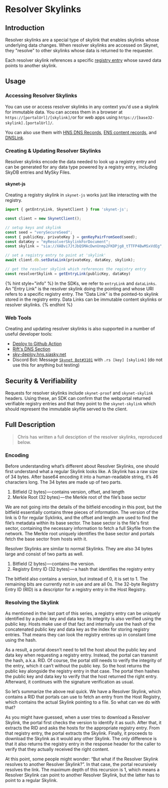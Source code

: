 # Resolver Skylinks

## Introduction

Resolver skylinks are a special type of skylink that enables skylinks whose underlying data changes. When resolver skylinks are accessed on Skynet, they "resolve" to other skylinks whose data is returned to the requester. 

Each resolver skylink references a specific [registry entry](the-registry.md) whose saved data points to another skylink.

## Usage

### Accessing Resolver Skylinks

You can use or access resolver skylinks in any context you'd use a skylink for immutable data. You can access them in a browser at `https://[portalUrl]/[skylink]/`or for web apps using `https://[base32-skylink].[portalUrl]/`.

You can also use them with [HNS DNS Records](../integrations/hns-names.md), [ENS content records](../integrations/ens-ethereum-name-service.md), and [DNSLink](../integrations/dnslink-and-domain-names.md).

### Creating & Updating Resolver Skylinks

Resolver skylinks encode the data needed to look up a registry entry and can be generated for any data type powered by a registry entry, including SkyDB entries and MySky Files.

#### skynet-js

Creating a registry skylink in `skynet-js` works just like interacting with the registry. 

```javascript
import { getEntryLink, SkynetClient } from 'skynet-js';

const client = new SkynetClient(); 

// setup keys and skylink
const seed = "verySecureSeed";
const { publicKey, privateKey } = genKeyPairFromSeed(seed);
const dataKey = "myResolverSkylinkForDocument";
const skylink = "sia://XABvi7JtJbQSMAcDwnUnmp2FKDPjg8_tTTFP4BwMSxVdEg";

// set a registry entry to point at 'skylink'
await client.db.setDataLink(privateKey, dataKey, skylink);

// get the resolver skylink which references the registry entry
const resolverSkylink = getEntryLink(publicKey, dataKey)
```

{% hint style="info" %}
In the SDKs, we refer to `entryLink` and `dataLinks`. An "Entry Link" is the resolver skylink doing the pointing and whose URI refers to a specific registry entry. The "Data Link" is the pointed-to skylink stored in the registry entry. Data Links can be immutable content skylinks or resolver skylinks.
{% endhint %}

### Web Tools

Creating and updating resolver skylinks is also supported in a number of useful developer tools:

* [Deploy to Github Action](../developer-guides/deploy-github-actions.md)
* [Rift's DNS Section](https://riftapp.hns.siasky.net/#/dns)
* [sky-deploy.hns.siasky.net](https://sky-deploy.hns.siasky.net)
* Discord Bot: Message [`Skynet Bot#3101`](discord://discord.com/channels/@me/793635571649609778) with `.rs [key] [skylink]` \(do not use this for anything but testing\)

## Security & Verifiability

Requests for resolver skylinks include `skynet-proof` and `skynet-skylink` headers. Using these, an SDK can confirm that the webportal returned verifiable registry entries and that they point to the `skynet-skylink` which should represent the immutable skyfile served to the client.

## Full Description

> Chris has written a full desciption of the resolver skylinks, reproduced below.

### Encoding

Before understanding what’s different about Resolver Skylinks, one should first understand what a regular Skylink looks like. A Skylink has a raw size of 34 bytes. After base64 encoding it into a human-readable string, it’s 46 characters long. The 34 bytes are made up of two parts.

1. Bitfield \(2 bytes\) — contains version, offset, and length
2. Merkle Root \(32 bytes\) — the Merkle root of the file’s base sector

We are not going into the details of the bitfield encoding in this post, but the bitfield essentially contains three pieces of information. The version of the link is 0 for regular Syklinks, and the offset and length are used to find the file’s metadata within its base sector. The base sector is the file's first sector, containing the necessary information to fetch a full Skyfile from the network. The Merkle root uniquely identifies the base sector and portals fetch the base sector from hosts with it.

Resolver Skylinks are similar to normal Skylinks. They are also 34 bytes large and consist of two parts as well.

1. Bitfield \(2 bytes\) — contains the version.
2. Registry Entry ID \(32 bytes\) — a hash that identifies the registry entry

The bitfield also contains a version, but instead of 0, it is set to 1. The remaining bits are currently not in use and are all 0s. The 32-byte Registry Entry ID \(RID\) is a descriptor for a registry entry in the Host Registry.

### **Resolving the Skylink**

As mentioned in the last part of this series, a registry entry can be uniquely identified by a public key and data key. Its integrity is also verified using the public key. Hosts make use of that fact and internally use the hash of the concatenated public key and data key as the index for storing registry entries. That means they can look the registry entries up in constant time using the hash.

As a result, a portal doesn’t need to tell the host about the public key and data key when requesting a registry entry. Instead, the portal can transmit the hash, a.k.a. RID. Of course, the portal still needs to verify the integrity of the entry, which it can’t without the public key. So the host returns the public key alongside the registry entry in that case. The portal then hashes the public key and data key to verify that the host returned the right entry. Afterward, it continues with the signature verification as usual.

So let’s summarize the above real quick. We have a Resolver Skylink, which contains a RID that portals can use to fetch an entry from the Host Registry, which contains the actual Skylink pointing to a file. So what can we do with that?

As you might have guessed, when a user tries to download a Resolver Skylink, the portal first checks the version to identify it as such. After that, it extracts the RID and asks the hosts for the appropriate registry entry. From that registry entry, the portal extracts the Skylink. Finally, it proceeds to download the Skylink as it would any other Skylink. The only difference is that it also returns the registry entry in the response header for the caller to verify that they actually received the right content.

At this point, some people might wonder: “But what if the Resolver Skylink resolves to another Resolver Skylink?”. In that case, the portal recursively resolves the link. The maximum depth of this recursion is 1, which means a Resolver Skylink can point to another Resolver Skylink, but the latter has to point to a regular Skylink.

